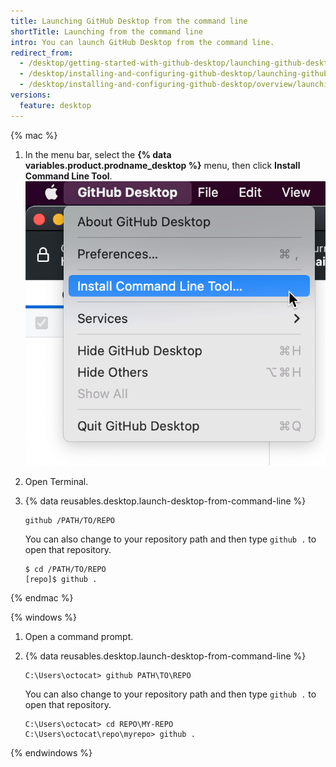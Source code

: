 ```yaml
---
title: Launching GitHub Desktop from the command line
shortTitle: Launching from the command line
intro: You can launch GitHub Desktop from the command line.
redirect_from:
  - /desktop/getting-started-with-github-desktop/launching-github-desktop-from-the-command-line
  - /desktop/installing-and-configuring-github-desktop/launching-github-desktop-from-the-command-line
  - /desktop/installing-and-configuring-github-desktop/overview/launching-github-desktop-from-the-command-line
versions:
  feature: desktop
---
```

{% mac %}

1. In the menu bar, select the **{% data variables.product.prodname_desktop %}** menu, then click **Install Command Line Tool**.
![Screenshot of the menu bar on a Mac. Under the expanded "GitHub Desktop" dropdown menu, the cursor hovers over "Install command line tool", highlighted in blue.](/assets/images/help/desktop/mac-install-command-line-tool.png)
1. Open Terminal.
1. {% data reusables.desktop.launch-desktop-from-command-line %}

   ```shell
   github /PATH/TO/REPO
   ```

   You can also change to your repository path and then type `github .` to open that repository.

   ```shell
   $ cd /PATH/TO/REPO
   [repo]$ github .
   ```

{% endmac %}

{% windows %}

1. Open a command prompt.
1. {% data reusables.desktop.launch-desktop-from-command-line %}

   ```shell
   C:\Users\octocat> github PATH\TO\REPO
   ```

   You can also change to your repository path and then type `github .` to open that repository.

   ```shell
   C:\Users\octocat> cd REPO\MY-REPO
   C:\Users\octocat\repo\myrepo> github .
   ```

{% endwindows %}
